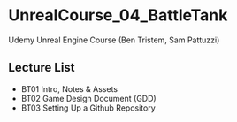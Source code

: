  # UnrealCourse_04_BattleTank
Udemy Unreal Engine Course (Ben Tristem, Sam Pattuzzi)
## Lecture List
* BT01 Intro, Notes & Assets
* BT02 Game Design Document (GDD)
* BT03 Setting Up a Github Repository
